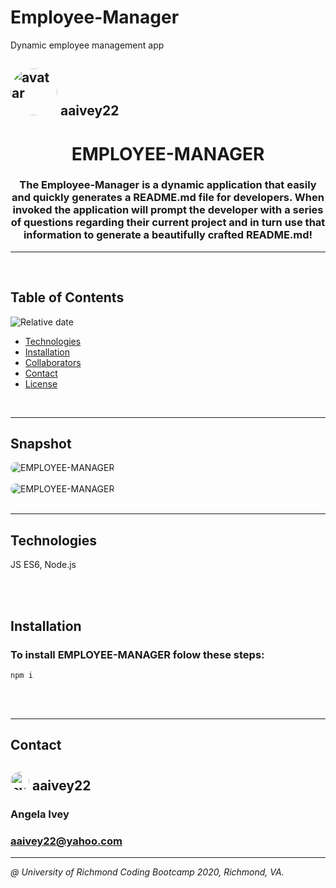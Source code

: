 # Employee-Manager
Dynamic employee management app

## <img src="https://avatars1.githubusercontent.com/u/58960456?v=4" alt="avatar" style="border-radius: 50px" width="75" />  aaivey22

# <h1 align="center"> EMPLOYEE-MANAGER </h1>
<h3 align="center"> The Employee-Manager is a dynamic application that easily and quickly generates a README.md file for developers. When invoked the application will prompt the developer with a series of questions regarding their current project and in turn use that information to generate a beautifully crafted README.md! </h3>

---

<br/>


## Table of Contents
![Relative date](https://img.shields.io/date/1587708833848)
* [Technologies](#technologies)
* [Installation](#installation) 
* [Collaborators](#contact)
* [Contact](#contact)
* [License](#license)

<br/>

---

## Snapshot
<img src="read_screenshot1.png" alt="EMPLOYEE-MANAGER" style="border-radius: 20px" />

<br/>
<br/>

<img src="read-gif.gif" alt="EMPLOYEE-MANAGER" style="border-radius: 20px" />

<br/>
<br/>

---

## Technologies
JS ES6, Node.js

<br/>
<br/>

## Installation
### To install EMPLOYEE-MANAGER folow these steps:

```
npm i
```

<br/>
<br/>

***
## Contact
### 
## <img src="https://avatars1.githubusercontent.com/u/58960456?v=4" alt="avatar" style="border-radius: 20px" width="30" />  aaivey22
### Angela Ivey
### aaivey22@yahoo.com
***

*@ University of Richmond Coding Bootcamp 2020, Richmond, VA.*